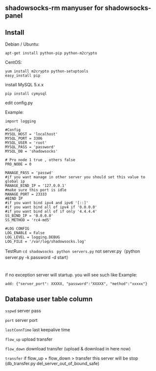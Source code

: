 shadowsocks-rm manyuser for shadowsocks-panel
----------------

Install
-------

Debian / Ubuntu:

    apt-get install python-pip python-m2crypto

CentOS:

    yum install m2crypto python-setuptools
    easy_install pip

install MySQL 5.x.x

`pip install cymysql`


edit config.py

Example:

    import logging
    
    #Config
    MYSQL_HOST = 'localhost'
    MYSQL_PORT = 3306
    MYSQL_USER = 'root'
    MYSQL_PASS = 'password'
    MYSQL_DB = 'shadowsocks'
    
    # Pro node 1 true , others false
    PRO_NODE = 0
    
    MANAGE_PASS = 'passwd'
    #if you want manage in other server you should set this value to global ip
    MANAGE_BIND_IP = '127.0.0.1'
    #make sure this port is idle
    MANAGE_PORT = 23333
    #BIND IP
    #if you want bind ipv4 and ipv6 '[::]'
    #if you want bind all of ipv4 if '0.0.0.0'
    #if you want bind all of if only '4.4.4.4'
    SS_BIND_IP = '0.0.0.0'
    SS_METHOD = 'rc4-md5'
    
    #LOG CONFIG
    LOG_ENABLE = False
    LOG_LEVEL = logging.DEBUG
    LOG_FILE = '/var/log/shadowsocks.log'


TestRun `cd shadowsocks` ` python servers.py` not server.py（python server.py -k password  -d start）
#
if no exception server will startup. you will see such like
Example:

    add: {"server_port": XXXXX, "password":"XXXXX", "method":"xxxxx"}


Database user table column
------------------
`sspwd` server pass

`port` server port

`lastConnTime` last keepalive time

`flow_up` upload transfer

`flow_down` download transfer (upload & download in here now)

`transfer` if flow_up + flow_down > transfer this server will be stop (db_transfer.py del_server_out_of_bound_safe)

